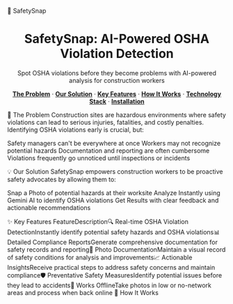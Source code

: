 🛑 SafetySnap
<h1 align="center">SafetySnap: AI-Powered OSHA Violation Detection</h1>
<p align="center">
 Spot OSHA violations before they become problems with AI-powered analysis for construction workers
</p>
<p align="center">
  <a href="#-the-problem"><strong>The Problem</strong></a> ·
  <a href="#-our-solution"><strong>Our Solution</strong></a> ·
  <a href="#-key-features"><strong>Key Features</strong></a> ·
  <a href="#-how-it-works"><strong>How It Works</strong></a> ·
  <a href="#-technology-stack"><strong>Technology Stack</strong></a> ·
  <a href="#-installation--setup"><strong>Installation</strong></a>
</p>

🚧 The Problem
Construction sites are hazardous environments where safety violations can lead to serious injuries, fatalities, and costly penalties. Identifying OSHA violations early is crucial, but:

Safety managers can't be everywhere at once
Workers may not recognize potential hazards
Documentation and reporting are often cumbersome
Violations frequently go unnoticed until inspections or incidents

💡 Our Solution
SafetySnap empowers construction workers to be proactive safety advocates by allowing them to:

Snap a Photo of potential hazards at their worksite
Analyze Instantly using Gemini AI to identify OSHA violations
Get Results with clear feedback and actionable recommendations

✨ Key Features
FeatureDescription🔍 Real-time OSHA Violation DetectionInstantly identify potential safety hazards and OSHA violations📊 Detailed Compliance ReportsGenerate comprehensive documentation for safety records and reporting📸 Photo DocumentationMaintain a visual record of safety conditions for analysis and improvements📈 Actionable InsightsReceive practical steps to address safety concerns and maintain compliance🛡️ Preventative Safety MeasuresIdentify potential issues before they lead to accidents📱 Works OfflineTake photos in low or no-network areas and process when back online
🚀 How It Works

